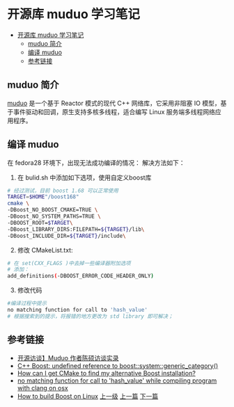 # 开源库 muduo 学习笔记


<!-- @import "[TOC]" {cmd="toc" depthFrom=1 depthTo=6 orderedList=false} -->
<!-- code_chunk_output -->

* [开源库 muduo 学习笔记](#开源库-muduo-学习笔记)
	* [muduo 简介](#muduo-简介)
	* [编译 muduo](#编译-muduo)
	* [参考链接](#参考链接)

<!-- /code_chunk_output -->
## muduo 简介
[muduo](https://github.com/chenshuo/muduo) 是一个基于 Reactor 模式的现代 C++ 网络库，它采用非阻塞 IO 模型，基于事件驱动和回调，原生支持多核多线程，适合编写 Linux 服务端多线程网络应用程序。

## 编译 muduo
在 fedora28 环境下，出现无法成功编译的情况：
解决方法如下：
1. 在 bulid.sh 中添加如下选项，使用自定义boost库
```sh
# 经过测试，目前 boost 1.68 可以正常使用
TARGET=$HOME"/boost168"
cmake \
-DBoost_NO_BOOST_CMAKE=TRUE \
-DBoost_NO_SYSTEM_PATHS=TRUE \
-DBOOST_ROOT=$TARGET\
-DBoost_LIBRARY_DIRS:FILEPATH=${TARGET}/lib\
-DBoost_INCLUDE_DIR=${TARGET}/include\
```
2. 修改 CMakeList.txt:
```sh
# 在 set(CXX_FLAGS )中去掉一些编译器附加选项
# 添加：
add_definitions(-DBOOST_ERROR_CODE_HEADER_ONLY)
```
3. 修改代码
```sh
#编译过程中提示
no matching function for call to 'hash_value'
# 根据搜索到的提示，将报错的地方更改为 std library 即可解决；
```

## 参考链接
* [开源访谈】Muduo 作者陈硕访谈实录](https://www.oschina.net/question/28_61182)
* [C++ Boost: undefined reference to boost::system::generic_category()](https://stackoverflow.com/questions/13467072/c-boost-undefined-reference-to-boostsystemgeneric-category/13468280)
* [How can I get CMake to find my alternative Boost installation?](https://stackoverflow.com/questions/3016448/how-can-i-get-cmake-to-find-my-alternative-boost-installation)
* [no matching function for call to 'hash_value' while compiling program with clang on osx](https://svn.boost.org/trac10/ticket/13501#no1)
* [How to build Boost on Linux](https://codeyarns.com/2017/01/24/how-to-build-boost-on-linux/)
[上一级](base.md)
[上一篇](linux.md)
[下一篇](process.md)
